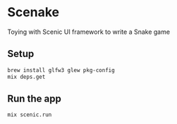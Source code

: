 # Scenake

Toying with Scenic UI framework to write a Snake game

## Setup

```sh
brew install glfw3 glew pkg-config
mix deps.get
```

## Run the app

```sh
mix scenic.run
```
